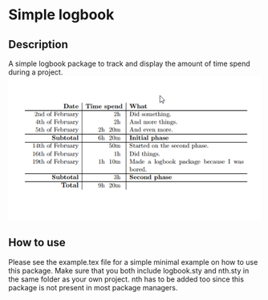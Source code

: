 # Simple logbook
## Description
A simple logbook package to track and display the amount of time spend during a project.
![](https://raw.githubusercontent.com/Addono/Simple-logbook/master/screen-shot.png)

## How to use
Please see the example.tex file for a simple minimal example on how to use this package. Make sure that you both include logbook.sty and nth.sty in the same folder as your own project. nth has to be added too since this package is not present in most package managers.
